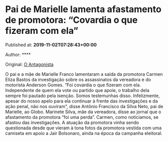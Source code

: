 
# Pai de Marielle lamenta afastamento de promotora: “Covardia o que fizeram com ela”

Published at: **2019-11-02T07:28:43+00:00**

Author: ****

Original: [O Antagonista](https://www.oantagonista.com/brasil/pai-de-marielle-lamenta-afastamento-de-promotora-covardia-o-que-fizeram-com-ela/)

O pai e a mãe de Marielle Franco lamentaram a saída da promotora Carmen Eliza Bastos da investigação sobre os assassinatos da vereadora e do motorista Anderson Gomes.
“Foi covardia o que fizeram com ela. Independente de quem ela vote ou partido que apoie, o trabalho dela sempre foi pautado pela isenção. Somos testemunhas disso. Infelizmente, apesar do nosso apelo para ela continuar à frente das investigações e da ação penal, não nos ouviram”, disse Antônio Francisco da Silva Neto, pai de Marielle, ao Globo.
Marinete Silva, mãe da vereadora, disse ao jornal que o afastamento da promotora “foi uma perda”.
Carmen, como noticiamos, se afastou das investigações. A atuação da promotora vinha sendo questionada desde que vieram à tona fotos da promotora vestida com uma camiseta em apoio a Jair Bolsonaro, ainda na época da campanha eleitoral.
